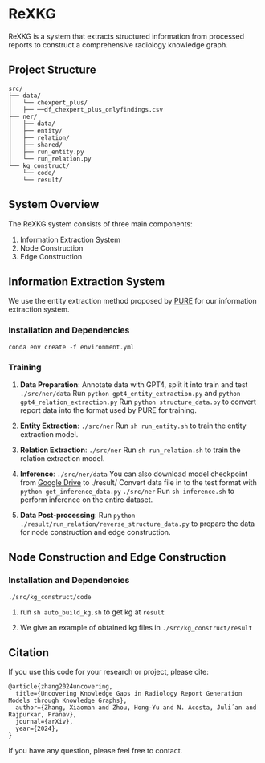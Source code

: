 # ReXKG

ReXKG is a system that extracts structured information from processed reports to construct a comprehensive radiology knowledge graph.

## Project Structure

```
src/
├── data/
│   └── chexpert_plus/
│   ├── ──df_chexpert_plus_onlyfindings.csv
├── ner/
│   ├── data/
│   ├── entity/
│   ├── relation/
│   ├── shared/
│   ├── run_entity.py
│   └── run_relation.py
└── kg_construct/
    └── code/
    └── result/
```


## System Overview

The ReXKG system consists of three main components:

1. Information Extraction System
2. Node Construction
3. Edge Construction

## Information Extraction System

We use the entity extraction method proposed by [PURE](https://github.com/princeton-nlp/PURE.git) for our information extraction system.

### Installation and Dependencies
`conda env create -f environment.yml`

### Training

1. **Data Preparation**:
   Annotate data with GPT4, split it into train and test
   `./src/ner/data`
   Run `python gpt4_entity_extraction.py` and `python gpt4_relation_extraction.py`
   Run `python structure_data.py` to convert report data into the format used by PURE for training. 

2. **Entity Extraction**:
   `./src/ner`
   Run `sh run_entity.sh` to train the entity extraction model.

3. **Relation Extraction**:
   `./src/ner`
   Run `sh run_relation.sh` to train the relation extraction model.

4. **Inference**:
   `./src/ner/data`
   You can also download model checkpoint from [Google Drive](https://drive.google.com/drive/folders/1DZY7L0JUQcV2mwThOeT8tYmLvVFDy3PN?usp=sharing) to ./result/
   Convert data file in to the test format with `python get_inference_data.py`
   `./src/ner`
   Run `sh inference.sh` to perform inference on the entire dataset.

5. **Data Post-processing**:
   Run `python ./result/run_relation/reverse_structure_data.py` to prepare the data for node construction and edge construction.

## Node Construction and Edge Construction

### Installation and Dependencies

`./src/kg_construct/code`

1. run `sh auto_build_kg.sh` to get kg at `result`

2. We give an example of obtained kg files in `./src/kg_construct/result`

## Citation
If you use this code for your research or project, please cite:

    @article{zhang2024uncovering,
      title={Uncovering Knowledge Gaps in Radiology Report Generation Models through Knowledge Graphs},
      author={Zhang, Xiaoman and Zhou, Hong-Yu and N. Acosta, Juli´an and Rajpurkar, Pranav},
      journal={arXiv},
      year={2024},
    }

If you have any question, please feel free to contact.

